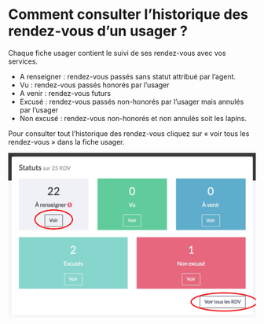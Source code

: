 # Comment consulter l’historique des rendez-vous d’un usager ?

Chaque fiche usager contient le suivi de ses rendez-vous avec vos services.

* A renseigner : rendez-vous passés sans statut attribué par l’agent.
* Vu : rendez-vous passés honorés par l’usager
* A venir : rendez-vous futurs
* Excusé : rendez-vous passés non-honorés par l’usager mais annulés par l’usager
* Non excusé : rendez-vous non-honorés et non annulés soit les lapins.

Pour consulter tout l’historique des rendez-vous cliquez sur « voir tous les rendez-vous » dans la fiche usager.

![](../../../.gitbook/assets/screenshot_2020-11-24_at_16.43.02.png)

#### 

